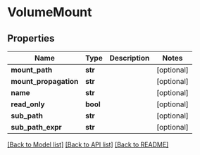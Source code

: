 # VolumeMount

## Properties
Name | Type | Description | Notes
------------ | ------------- | ------------- | -------------
**mount_path** | **str** |  | [optional] 
**mount_propagation** | **str** |  | [optional] 
**name** | **str** |  | [optional] 
**read_only** | **bool** |  | [optional] 
**sub_path** | **str** |  | [optional] 
**sub_path_expr** | **str** |  | [optional] 

[[Back to Model list]](../README.md#documentation-for-models) [[Back to API list]](../README.md#documentation-for-api-endpoints) [[Back to README]](../README.md)

